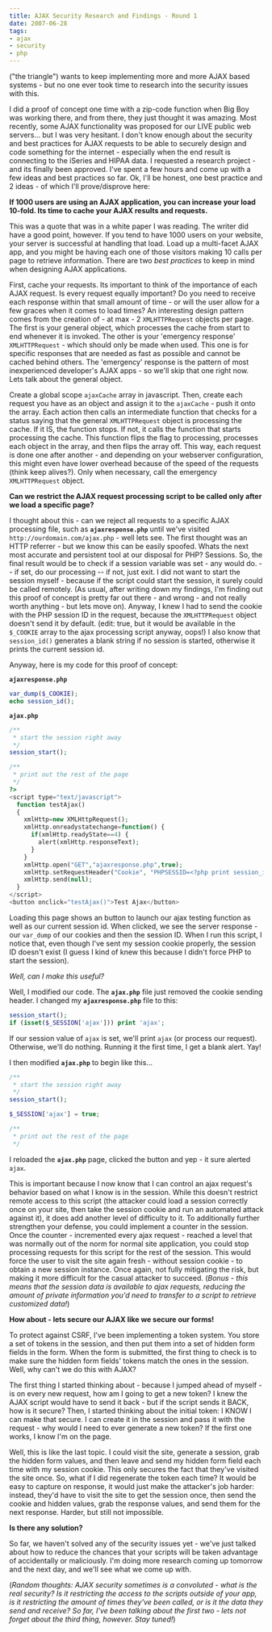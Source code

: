 ```yaml
---
title: AJAX Security Research and Findings - Round 1
date: 2007-06-28
tags:
- ajax
- security
- php
---
```

("the triangle") wants to keep implementing more and more AJAX based systems - but no one ever took time to research into the security issues with this.  

<!--more-->

I did a proof of concept one time with a zip-code function when Big Boy was working there, and from there, they just thought it was amazing.  Most recently, some AJAX functionality was proposed for our LIVE public web servers... but I was very hesitant.  I don't know enough about the security and best practices for AJAX requests to be able to securely design and code something for the internet - especially when the end result is connecting to the iSeries and HIPAA data.  I requested a research project - and its finally been approved.  I've spent a few hours and come up with a few ideas and best practices so far.  Ok, I'll be honest, one best practice and 2 ideas - of which I'll prove/disprove here:

**If 1000 users are using an AJAX application, you can increase your load 10-fold.  Its time to cache your AJAX results and requests.**

This was a quote that was in a white paper I was reading.  The writer did have a good point, however.  If you tend to have 1000 users on your website, your server is successful at handling that load.  Load up  a multi-facet AJAX app, and you might be having each one of those visitors making 10 calls per page to retrieve information.  There are two _best practices_ to keep in mind when designing AJAX applications.

First, cache your requests.  Its important to think of the importance of each AJAX request.  Is every request equally important?  Do you need to receive each response within that small amount of time - or will the user allow for a few graces when it comes to load times?  An interesting design pattern comes from the creation of - at max - 2 `XMLHTTPRequest` objects per page.  The first is your general object, which processes the cache from start to end whenever it is invoked.  The other is your 'emergency response' `XMLHTTPRequest` - which should only be made when used.  This one is for specific responses that are needed as fast as possible and cannot be cached behind others.  The 'emergency' response is the pattern of most inexperienced developer's AJAX apps - so we'll skip that one right now.  Lets talk about the general object.

Create a global scope `ajaxCache` array in javascript.  Then, create each request you have as an object and assign it to the `ajaxCache` - push it onto the array.  Each action then calls an intermediate function that checks for a status saying that the general `XMLHTTPRequest` object is processing the cache.  If it IS, the function stops.  If not, it calls the function that starts processing the cache.  This function flips the flag to processing, processes each object in the array, and then flips the array off.  This way, each request is done one after another - and depending on your webserver configuration, this might even have lower overhead because of the speed of the requests (think keep alives?).  Only when necessary, call the emergency `XMLHTTPRequest` object.

**Can we restrict the AJAX request processing script to be called only after we load a specific page?**

I thought about this - can we reject all requests to a specific AJAX processing file, such as **`ajaxresponse.php`** until we've visited `http://ourdomain.com/ajax.php` - well lets see.  The first thought was an HTTP referrer - but we know this can be easily spoofed.  Whats the next most accurate and persistent tool at our disposal for PHP?  Sessions.  So, the final result would be to check if a session variable was set - any would do.  -- if set, do our processing -- if not, just exit.  I did not want to start the session myself - because if the script could start the session, it surely could be called remotely.  (As usual, after writing down my findings, I'm finding out this proof of concept is pretty far out there - and wrong - and not really worth anything - but lets move on).  Anyway, I knew I had to send the cookie with the PHP session ID in the request, because the `XMLHTTPRequest` object doesn't send it by default.  (edit: true, but it would be available in the `$_COOKIE` array to the ajax processing script anyway, oops!)  I also know that `session_id()` generates a blank string if no session is started, otherwise it prints the current session id.

Anyway, here is my code for this proof of concept:

**`ajaxresponse.php`**
```php
var_dump($_COOKIE);
echo session_id();
```

**`ajax.php`**
```php
/**
 * start the session right away
 */
session_start();

/**
 * print out the rest of the page
 */
?>
<script type="text/javascript">
  function testAjax()
  {
    xmlHttp=new XMLHttpRequest();
    xmlHttp.onreadystatechange=function() {
      if(xmlHttp.readyState==4) {
        alert(xmlHttp.responseText);
      }
    }
    xmlHttp.open("GET","ajaxresponse.php",true);
    xmlHttp.setRequestHeader("Cookie", "PHPSESSID=<?php print session_id(); ?>");
    xmlHttp.send(null);
  }
</script>
<button onclick="testAjax()">Test Ajax</button>
```

Loading this page shows an button to launch our ajax testing function as well as our current session id.  When clicked, we see the server response - our `var_dump` of our cookies and then the session ID.  When I run this script, I notice that, even though I've sent my session cookie properly, the session ID doesn't exist (I guess I kind of knew this because I didn't force PHP to start the session).

_Well, can I make this useful?_

Well, I modified our code.  The **`ajax.php`** file just removed the cookie sending header.  I changed my **`ajaxresponse.php`** file to this:

```php
session_start();
if (isset($_SESSION['ajax'])) print 'ajax';
```

If our session value of `ajax` is set, we'll print `ajax` (or process our request).  Otherwise, we'll do nothing.  Running it the first time, I get a blank alert.  Yay!

I then modified **`ajax.php`** to begin like this...

```php
/**
 * start the session right away
 */
session_start();

$_SESSION['ajax'] = true;

/**
 * print out the rest of the page
 */
```

I reloaded the **`ajax.php`** page, clicked the button and yep - it sure alerted `ajax`.

This is important because I now know that I can control an ajax request's behavior based on what I know is in the session.  While this doesn't restrict remote access to this script (the attacker could load a session correctly once on your site, then take the session cookie and run an automated attack against it), it does add another level of difficulty to it.  To additionally further strengthen your defense, you could implement a counter in the session.  Once the counter - incremented every ajax request - reached a level that was normally out of the norm for normal site application, you could stop processing requests for this script for the rest of the session.  This would force the user to visit the site again fresh - without session cookie - to obtain a new session instance.  Once again, not fully mitigating the risk, but making it more difficult for the casual attacker to succeed.  (_Bonus - this means that the session data is available to ajax requests, reducing the amount of private information you'd need to transfer to a script to retrieve customized data!_)

**How about - lets secure our AJAX like we secure our forms!**

To protect against CSRF, I've been implementing a token system.  You store a set of tokens in the session, and then put them into a set of hidden form fields in the form.  When the form is submitted, the first thing to check is to make sure the hidden form fields' tokens match the ones in the session.  Well, why can't we do this with AJAX?

The first thing I started thinking about - because I jumped ahead of myself - is on every new request, how am I going to get a new token?  I knew the AJAX script would have to send it back - but if the script sends it BACK, how is it secure?  Then, I started thinking about the initial token: I KNOW I can make that secure.  I can create it in the session and pass it with the request - why would I need to ever generate a new token?  If the first one works, I know I'm on the page.

Well, this is like the last topic.  I could visit the site, generate a session, grab the hidden form values, and then leave and send my hidden form field each time with my session cookie.  This only secures the fact that they've visited the site once.  So, what if I did regenerate the token each time?  It would be easy to capture on response, it would just make the attacker's job harder: instead, they'd have to visit the site to get the session once, then send the cookie and hidden values, grab the response values, and send them for the next response.   Harder, but still not impossible.

**Is there any solution?**

So far, we haven't solved any of the security issues yet - we've just talked about how to reduce the chances that your scripts will be taken advantage of accidentally or maliciously.  I'm doing more research coming up tomorrow and the next day, and we'll see what we come up with.

(_Random thoughts:  AJAX security sometimes is a convoluted - what is the real security? Is it restricting the access to the scripts outside of your app, is it restricting the amount of times they've been called, or is it the data they send and receive?   So far, I've been talking about the first two - lets not forget about the third thing, however.  Stay tuned!_)
